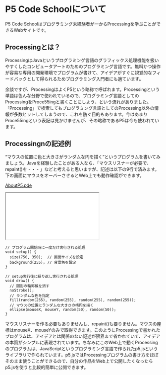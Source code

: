 # P5 Code Schoolについて

P5 Code Schoolはプログラミング未経験者が一からProcessingを学ぶことができるWebサイトです。

## Processingとは？

ProcessingはJavaというプログラミング言語のグラフィックス処理機能を扱いやすくしたコンピュータアートのためのプログラミング言語です。無料かつ操作が容易な専用の開発環境でプログラムが書けて、アイデアがすぐに視覚的なフィードバックとして得られるためプログラミング入門者にも適ています。

余談ですが、ProcessingはよくP5という略称で呼ばれます。Processingという単語は色んな分野で使われているので、プログラミング言語としてのProcessingをProce55ingと書くことにしよう、という流れがありました。「Processing」で検索してもプログラミング言語としてのProcessing以外の情報が多数ヒットしてしまうので、これを防ぐ目的もあります。今はあまりProce55ingという表記は見かけませんが、その略称であるP5は今も使われています。

## Processingnの記述例

“マウスの位置に色と大きさがランダムな円を描く”というプログラムを書いてみましょう。Javaを経験したことがある人なら、「マウスリスナーが必要で、repaint()を・・・」などと考えると思いますが、記述は以下の9行で済みます。下の画面にマウスをオーバーさせるとWeb上でも動作確認ができます。

[AboutP5.pde](github:AboutP5/AboutP5.pde)

<iframe src="/samples/tutorial/AboutP5/sketch01.html" class="sample-sketch"></iframe>

```processing
// プログラム開始時に一度だけ実行される処理
void setup() {
  size(750, 350);  // 画面サイズを設定
  background(255); // 背景色を設定
}

// setup実行後に繰り返し実行される処理
void draw() {
  // 図形の輪郭線を消す
  noStroke();
  // ランダムな色を指定
  fill(random(255), random(255), random(255), random(255));
  // マウスの位置にランダムな大きさの楕円を描く
  ellipse(mouseX, mouseY, random(50), random(50));
}
```

マウスリスナーを作る必要もありませんし、repaint()も要りません。マウスの座標はmouseX、mouseYのみで取得できます。このようにProcessingで書かれたプログラムは、アイデアとは関係のない記述が限界まで省かれていて、アイデアの本質がシンプルに表現されています。ちなみにこのWeb上で動くProcessingのプログラムは、JavaScriptというプログラミング言語で作られたp5.jsというライブラリで作られています。p5.jsではProcessingプログラムの書き方をほぼそのまま使うことができるので、自分の作品をWeb上で公開したくなったらp5.jsを使うと比較的簡単に公開できます。
